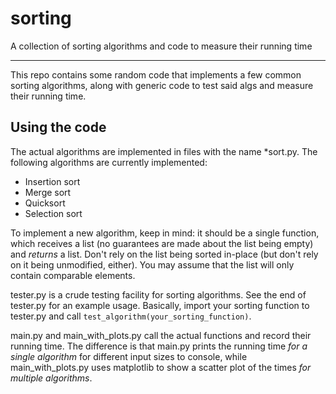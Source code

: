 # sorting
A collection of sorting algorithms and code to measure their running time

---

This repo contains some random code that implements a few common sorting algorithms, along with generic code to test said algs and measure their running time.

## Using the code
The actual algorithms are implemented in files with the name *sort.py. The following algorithms are currently implemented:
* Insertion sort
* Merge sort
* Quicksort
* Selection sort

To implement a new algorithm, keep in mind: it should be a single function, which receives a list (no guarantees are made about the list being empty) and _returns_ a list. Don't rely on the list being sorted in-place (but don't rely on it being unmodified, either). You may assume that the list will only contain comparable elements.

tester.py is a crude testing facility for sorting algorithms. See the end of tester.py for an example usage. Basically, import your sorting function to tester.py and call `test_algorithm(your_sorting_function)`.

main.py and main_with_plots.py call the actual functions and record their running time. The difference is that main.py prints the running time _for a single algorithm_ for different input sizes to console, while main_with_plots.py uses matplotlib to show a scatter plot of the times _for multiple algorithms_.
